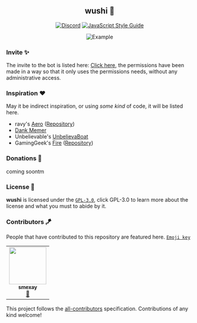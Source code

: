 <div align="center">

## wushi 🍣
[![Discord](https://discordapp.com/api/guilds/755208617203990599/widget.png?style=shield)](https://discord.gg/7MtXvNB)
[![JavaScript Style Guide](https://img.shields.io/badge/code_style-standard-brightgreen.svg)](https://standardjs.com)

![Example](https://media.discordapp.net/attachments/744637502413078622/769626003093454868/SoR9NS3dDQAAAAAASUVORK5CYII.png)

</div>

### Invite ✨

The invite to the bot is listed here: [Click here](https://discord.com/oauth2/authorize?client_id=755526238466080830&permissions=1275456512&scope=bot), the permissions have been made in a way so that it only uses the permissions needs, without any administrative access. 

### Inspiration ❤️

May it be indirect inspiration, or using *some kind* of code, it will be listed here.

- ravy's [Aero](https://get.aero.bot) ([Repository](https://git.farfrom.earth/aero))
- [Dank Memer](http://dankmemer.lol/)
- Unbelievable's [UnbelievaBoat](https://unb.pizza)
- GamingGeek's [Fire](https://fire.gaminggeek.dev) ([Repository](https://github.com/FireDiscordBot/bot))

### Donations 💸

coming soontm

### License 📜

**wushi** is licensed under the [`GPL-3.0`](https://choosealicense.com/licenses/gpl-3.0/), click GPL-3.0 to learn more about the license and what you must to abide by it.


### Contributors 🪁

People that have contributed to this repository are featured here. [`Emoji key`](https://allcontributors.org/docs/en/emoji-key)

<!-- ALL-CONTRIBUTORS-LIST:START - Do not remove or modify this section -->
<table>
  <tr>
    <td align="center"><a href="https://github.com/smexay"><img src="https://avatars1.githubusercontent.com/u/47870580?s=460&u=4e262eefd825c910b2dcdd0e37900c40fdc1c3e1&v=4" width="100px;" alt=""/><br /><sub><b>smexay</b></sub></a><br /><a href="#ideas-smexay" title="Ideas">🤔</a></td>
  </tr>
</table>
<!-- ALL-CONTRIBUTORS-LIST:END -->

This project follows the [all-contributors](https://github.com/all-contributors/all-contributors) specification. Contributions of any kind welcome!